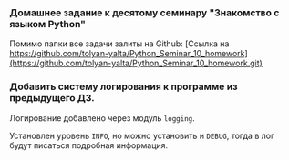 ### Домашнее задание к десятому семинару "Знакомство с языком Python"

Помимо папки все задачи залиты на Github: [Ссылка на https://github.com/tolyan-yalta/Python_Seminar_10_homework](https://github.com/tolyan-yalta/Python_Seminar_10_homework.git)


### Добавить систему логирования к программе из предыдущего ДЗ.

Логирование добавлено через модуль `logging`.

Установлен уровень `INFO`, но можно установить и `DEBUG`, тогда в лог будут писаться подробная информация.


